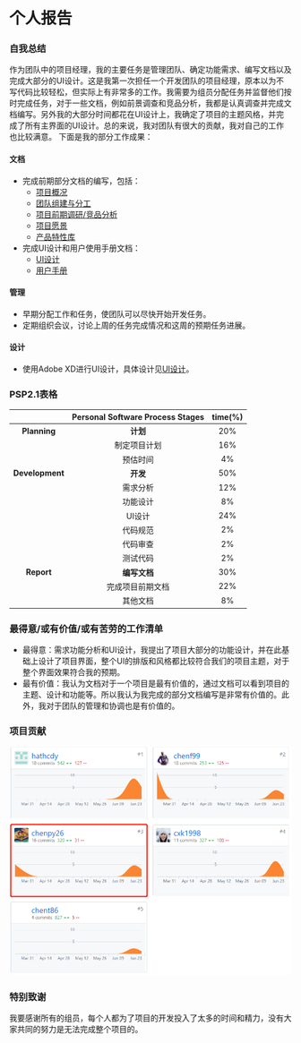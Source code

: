 # 个人报告

### 自我总结
作为团队中的项目经理，我的主要任务是管理团队、确定功能需求、编写文档以及完成大部分的UI设计。这是我第一次担任一个开发团队的项目经理，原本以为不写代码比较轻松，但实际上有非常多的工作。我需要为组员分配任务并监督他们按时完成任务，对于一些文档，例如前景调查和竞品分析，我都是认真调查并完成文档编写。另外我的大部分时间都花在UI设计上，我确定了项目的主题风格，并完成了所有主界面的UI设计。总的来说，我对团队有很大的贡献，我对自己的工作也比较满意。
下面是我的部分工作成果：

#### 文档
- 完成前期部分文档的编写，包括：
    - [项目概况](../docs/about.md)
    - [团队组建与分工](../docs/team-profile.md)
    - [项目前期调研/竞品分析](../docs/investigation.md)
    - [项目愿景](../docs/vision.md)
    - [产品特性库](../docs/product_backlog.md)
- 完成UI设计和用户使用手册文档：
    - [UI设计](../require_spec/UIDesign.md)
    - [用户手册](../require_spec/用户手册.md)

#### 管理
- 早期分配工作和任务，使团队可以尽快开始开发任务。
- 定期组织会议，讨论上周的任务完成情况和这周的预期任务进展。

#### 设计
- 使用Adobe XD进行UI设计，具体设计见[UI设计](../require_spec/UIDesign.md)。

### PSP2.1表格
|             | **Personal Software Process Stages** | time(%) |
| :---------: | :----------------------------------: | :-----: |
| **Planning**|               **计划**               |   20%   |
|             |              制定项目计划             |   16%    |
|             |               预估时间                |   4%    |
|**Development**|             **开发**               |   50%   |
|             |               需求分析                |   12%   |
|             |               功能设计                |   8%   |
|             |               UI设计                 |   24%   |
|             |               代码规范               |   2%    |
|             |               代码审查               |   2%    |
|             |               测试代码               |   2%    |
| **Report**  |             **编写文档**             |   30%   |
|             |             完成项目前期文档          |   22%   |
|             |               其他文档               |   8%    |

### 最得意/或有价值/或有苦劳的工作清单
- 最得意：需求功能分析和UI设计，我提出了项目大部分的功能设计，并在此基础上设计了项目界面，整个UI的排版和风格都比较符合我们的项目主题，对于整个界面效果符合我的预期。
- 最有价值：我认为文档对于一个项目是最有价值的，通过文档可以看到项目的主题、设计和功能等。所以我认为我完成的部分文档编写是非常有价值的。此外，我对于团队的管理和协调也是有价值的。

### 项目贡献
<img src='img/cpy-1.png'>

### 特别致谢
我要感谢所有的组员，每个人都为了项目的开发投入了太多的时间和精力，没有大家共同的努力是无法完成整个项目的。

